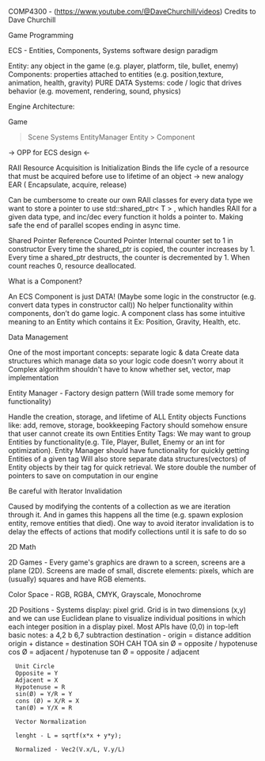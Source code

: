 COMP4300 - (https://www.youtube.com/@DaveChurchill/videos) 
Credits to Dave Churchill

Game Programming

ECS - Entities, Components, Systems   software design paradigm

 Entity: any object in the game (e.g. player, platform, tile, bullet, enemy)
 Components: properties attached to entities (e.g. position,texture, animation, health, gravity) PURE DATA
 Systems: code / logic that drives behavior (e.g. movement, rendering, sound, physics)

Engine Architecture:

Game
 > Scene
  > Systems
  > EntityManager
   > Entity
    > Component

 -> OPP for ECS design <-

RAII
Resource Acquisition is Initialization
Binds the life cycle of  a resource  that must be acquired before use to lifetime of an object
 -> new analogy EAR ( Encapsulate, acquire, release)

Can be cumbersome to create our own  RAII classes for every data type we want to store a pointer to
use std::shared_ptr< T > , which handles RAII for a given data type,
﻿and inc/dec every function it holds a pointer to. Making safe the end of parallel scopes ending in async time.

Shared Pointer
Reference Counted Pointer
Internal counter set to 1 in constructor
Every time the shared_ptr is copied, the counter increases by 1.
Every time a shared_ptr destructs, the counter is decremented by 1.
When count reaches 0, resource deallocated.

What is a Component?

An ECS Component is just DATA!
(Maybe some logic in the constructor (e.g. convert data types in constructor call))
No helper functionality within components, don’t do game logic.
A component class has some intuitive meaning to an Entity which contains it
Ex: Position, Gravity, Health, etc.

Data Management

One of the most important concepts: separate logic & data
Create data structures which manage data so your logic code doesn't worry about it
Complex algorithm shouldn't have to know whether set, vector, map implementation

Entity Manager - Factory design pattern (Will trade some memory for functionality)

Handle the creation, storage, and lifetime of ALL Entity objects
Functions like: add, remove, storage, bookkeeping
Factory should somehow ensure that user cannot create its own Entities
Entity Tags: We may want to group Entities by functionality(e.g. Tile, Player, Bullet, Enemy or an int for optimization). Entity Manager should have functionality for quickly getting Entities of a given tag
Will also store separate data structures(vectors) of Entity objects by their tag for quick retrieval. We
store double the number of pointers to save on computation in our engine

Be careful with Iterator Invalidation

Caused by modifying the contents of a collection as we are iteration through it. And in games this happens
all the time (e.g. spawn explosion entity, remove entities that died). One way to avoid iterator invalidation is to delay the effects of actions that modify collections until it is safe to do so

2D Math

2D Games - Every game's graphics are drawn to a screen, screens are a plane (2D). Screens are made of small,
discrete elements: pixels, which are (usually) squares and have RGB elements.

Color Space - RGB, RGBA, CMYK, Grayscale, Monochrome

2D Positions - Systems display: pixel grid. Grid is in two dimensions (x,y) and we can use Euclidean plane to
visualize individual positions in which each integer position in a display pixel. Most APIs have (0,0)
in top-left
   basic notes:
      a 4,2
      b 6,7
      subtraction
         destination - origin = distance
      addition
         origin + distance = destination
      SOH CAH TOA
      sin Ø = opposite / hypotenuse
      cos Ø = adjacent / hypotenuse
      tan Ø = opposite / adjacent

      Unit Circle
      Opposite = Y
      Adjacent = X
      Hypotenuse = R
      sin(Ø) = Y/R = Y
      cons (Ø) = X/R = X
      tan(Ø) = Y/X = R

      Vector Normalization

      lenght - L = sqrtf(x*x + y*y);

      Normalized - Vec2(V.x/L, V.y/L)
